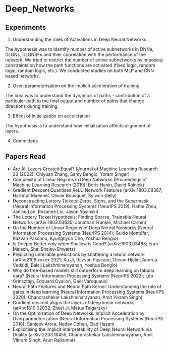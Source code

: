 # Deep_Networks

## Experiments 

1. Understanding the roles of Activations in Deep Neural Networks 

The hypothesis was to identify number of active subnetworks in DNNs, DLGNs, DLGNSFs and thier coorelation with the performance of the network. We tried to restrict the number of active subnetworks by imposing constraints on how the path functions are activated (fixed logic, random logic, random logic, etc.). We conducted studies on both MLP and CNN based networks. 

2. Over-parameterisation on the implicit acceleration of training

The idea was to understand the dynamics of paths - contribution of a particular path to the final output and number of paths that change directions during training. 

3.  Effect of Initialization on acceleration

The hypothesis is to understand how initialization affects alignment of layers.

4. Committees 




## Papers Read
- Are All Layers Created Equal? (Journal of Machine Learning Research 23 (2022); Chiyuan Zhang, Samy Bengio, Yoram Singer)
- Complexity of Linear Regions in Deep Networks (Proceedings of Machine Learning Research (2019); Boris Hanin, David Rolnick)
- Gradient Descent Quantizes ReLU Network Features (arXiv:1803.08367; Hartmut Maennel, Olivier Bousquet, Sylvain Gelly)
- Deconstructing Lottery Tickets: Zeros, Signs, and the Supermask (Neural Information Processing Systems (NeurIPS 2019); Hattie Zhou, Janice Lan, Rosanne Liu, Jason Yosinski)
- The Lottery Ticket Hypothesis: Finding Sparse, Trainable Neural Networks (arXiv:1803.03635; Jonathan Frankle, Michael Carbin)
- On the Number of Linear Regions of Deep Neural Networks (Neural Information Processing Systems (NeurIPS 2014); Guido Montúfar, Razvan Pascanu, Kyunghyun Cho, Yoshua Bengio)
- Is Deeper Better only when Shallow is Good? (arXiv:1903.03488; Eran Malach, Shai Shalev-Shwartz)
- Predicting unreliable predictions by shattering a neural network (arXiv:2106.xxxxx 2021; Xu Ji, Razvan Pascanu, Devon Hjelm, Andrea Vedaldi, Balaji Lakshminarayanan, Yoshua Bengio)
- Why do tree-based models still outperform deep learning on tabular data? (Neural Information Processing Systems (NeurIPS 2022); Léo Grinsztajn, Edouard Oyallon, Gaël Varoquaux)
- Neural Path Features and Neural Path Kernel:  Understanding the role of gates in deep learning (Neural Information Processing Systems (NeurIPS 2020); Chandrashekar Lakshminarayanan, Amit Vikram Singh)
- Gradient descent aligns the layers of deep linear networks (arXiv:1810.02032; Ziwei Ji, Matus Telgarsky)
- On the Optimization of Deep Networks: Implicit Acceleration by Overparameterization (Neural Information Processing Systems (NeurIPS 2018); Sanjeev Arora, Nadav Cohen, Elad Hazan)
- Explicitising the implicit interpretability of Deep Neural Network via Duality (arXiv:2203.16455, Chandrashekar Lakshminarayanan, Amit Vikram Singh, Arun Rajkumar)